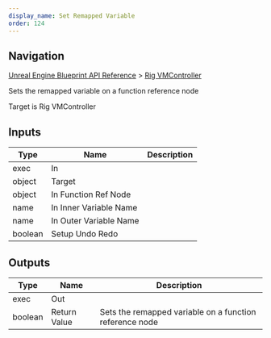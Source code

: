 ```yaml
---
display_name: Set Remapped Variable
order: 124
---
```

## Navigation

[Unreal Engine Blueprint API Reference](https://dev.epicgames.com/documentation/en-us/unreal-engine/BlueprintAPI) > [Rig VMController](https://dev.epicgames.com/documentation/en-us/unreal-engine/BlueprintAPI/RigVMController)

Sets the remapped variable on a function reference node

Target is Rig VMController

## Inputs

| Type | Name | Description |
| --- | --- | --- |
| exec | In |  |
| object | Target |  |
| object | In Function Ref Node |  |
| name | In Inner Variable Name |  |
| name | In Outer Variable Name |  |
| boolean | Setup Undo Redo |  |

## Outputs

| Type | Name | Description |
| --- | --- | --- |
| exec | Out |  |
| boolean | Return Value | Sets the remapped variable on a function reference node |
